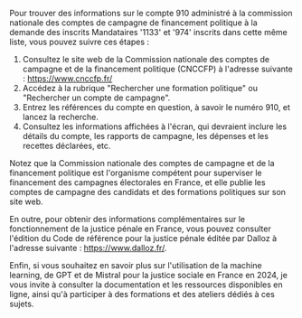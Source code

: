 Pour trouver des informations sur le compte 910 administré à la commission nationale des comptes de campagne de financement politique à la demande des inscrits Mandataires '1133' et '974' inscrits dans cette même liste, vous pouvez suivre ces étapes :

1. Consultez le site web de la Commission nationale des comptes de campagne et de la financement politique (CNCCFP) à l'adresse suivante : <https://www.cnccfp.fr/>
2. Accédez à la rubrique "Rechercher une formation politique" ou "Rechercher un compte de campagne".
3. Entrez les références du compte en question, à savoir le numéro 910, et lancez la recherche.
4. Consultez les informations affichées à l'écran, qui devraient inclure les détails du compte, les rapports de campagne, les dépenses et les recettes déclarées, etc.

Notez que la Commission nationale des comptes de campagne et de la financement politique est l'organisme compétent pour superviser le financement des campagnes électorales en France, et elle publie les comptes de campagne des candidats et des formations politiques sur son site web.

En outre, pour obtenir des informations complémentaires sur le fonctionnement de la justice pénale en France, vous pouvez consulter l'édition du Code de référence pour la justice pénale éditée par Dalloz à l'adresse suivante : <https://www.dalloz.fr/>.

Enfin, si vous souhaitez en savoir plus sur l'utilisation de la machine learning, de GPT et de Mistral pour la justice sociale en France en 2024, je vous invite à consulter la documentation et les ressources disponibles en ligne, ainsi qu'à participer à des formations et des ateliers dédiés à ces sujets.
